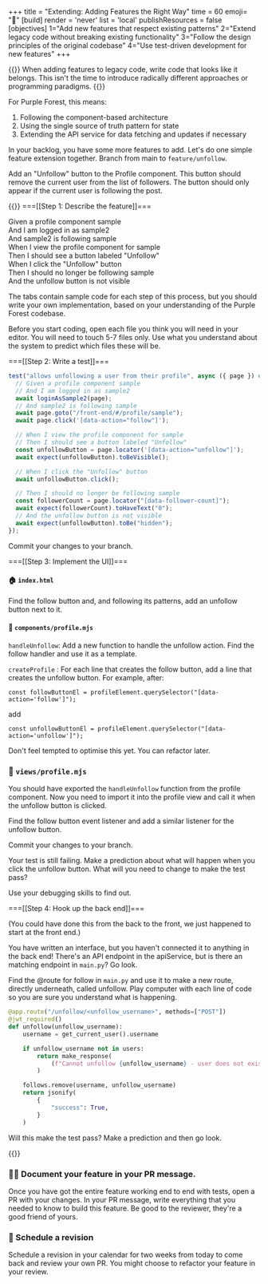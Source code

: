 +++
title = "Extending: Adding Features the Right Way"
time = 60
emoji= "🌱"
[build]
  render = 'never'
  list = 'local'
  publishResources = false
[objectives]
    1="Add new features that respect existing patterns"
    2="Extend legacy code without breaking existing functionality"
    3="Follow the design principles of the original codebase"
    4="Use test-driven development for new features"
+++

{{<note type="tip" title="When in Rome">}}
When adding features to legacy code, write code that looks like it belongs. This isn't the time to introduce radically different approaches or programming paradigms.
{{</note>}}

For Purple Forest, this means:

1. Following the component-based architecture
2. Using the single source of truth pattern for state
3. Extending the API service for data fetching and updates if necessary

In your backlog, you have some more features to add. Let's do one simple feature extension together. Branch from main to `feature/unfollow`.

Add an "Unfollow" button to the Profile component. This button should remove the current user from the list of followers. The button should only appear if the current user is following the post.

{{<tabs name="Feature Extension">}}
===[[Step 1: Describe the feature]]===

Given a profile component sample  
And I am logged in as sample2  
And sample2 is following sample  
When I view the profile component for sample  
Then I should see a button labeled "Unfollow"  
When I click the "Unfollow" button  
Then I should no longer be following sample  
And the unfollow button is not visible

The tabs contain sample code for each step of this process, but you should write your own implementation, based on your understanding of the Purple Forest codebase.

Before you start coding, open each file you think you will need in your editor. You will need to touch 5-7 files only. Use what you understand about the system to predict which files these will be.

===[[Step 2: Write a test]]===

```javascript
test("allows unfollowing a user from their profile", async ({ page }) => {
  // Given a profile component sample
  // And I am logged in as sample2
  await loginAsSample2(page);
  // And sample2 is following sample
  await page.goto("/front-end/#/profile/sample");
  await page.click('[data-action="follow"]');

  // When I view the profile component for sample
  // Then I should see a button labeled "Unfollow"
  const unfollowButton = page.locator('[data-action="unfollow"]');
  await expect(unfollowButton).toBeVisible();

  // When I click the "Unfollow" button
  await unfollowButton.click();

  // Then I should no longer be following sample
  const followerCount = page.locator("[data-follower-count]");
  await expect(followerCount).toHaveText("0");
  // And the unfollow button is not visible
  await expect(unfollowButton).toBe("hidden");
});
```

Commit your changes to your branch.

===[[Step 3: Implement the UI]]===

#### 🏠 `index.html`

Find the follow button and, and following its patterns, add an unfollow button next to it.

#### 🪪 `components/profile.mjs`

`handleUnfollow`: Add a new function to handle the unfollow action. Find the follow handler and use it as a template.

`createProfile` : For each line that creates the follow button, add a line that creates the unfollow button. For example, after:

`const followButtonEl = profileElement.querySelector("[data-action='follow']");`

add

`const unfollowButtonEl = profileElement.querySelector("[data-action='unfollow']");`

Don't feel tempted to optimise this yet. You can refactor later.

### 🍱 `views/profile.mjs`

You should have exported the `handleUnfollow` function from the profile component. Now you need to import it into the profile view and call it when the unfollow button is clicked.

Find the follow button event listener and add a similar listener for the unfollow button.

Commit your changes to your branch.

Your test is still failing. Make a prediction about what will happen when you click the unfollow button. What will you need to change to make the test pass?

Use your debugging skills to find out.

===[[Step 4: Hook up the back end]]===

(You could have done this from the back to the front, we just happened to start at the front end.)

You have written an interface, but you haven't connected it to anything in the back end! There's an API endpoint in the apiService, but is there an matching endpoint in `main.py`? Go look.

Find the @route for follow in `main.py` and use it to make a new route, directly underneath, called unfollow. Play computer with each line of code so you are sure you understand what is happening.

```python
@app.route("/unfollow/<unfollow_username>", methods=["POST"])
@jwt_required()
def unfollow(unfollow_username):
    username = get_current_user().username

    if unfollow_username not in users:
        return make_response(
            (f"Cannot unfollow {unfollow_username} - user does not exist", 404)
        )

    follows.remove(username, unfollow_username)
    return jsonify(
        {
            "success": True,
        }
    )
```

Will this make the test pass? Make a prediction and then go look.

{{</tabs>}}

### ✍🏾 Document your feature in your PR message.

Once you have got the entire feature working end to end with tests, open a PR with your changes. In your PR message, write everything that you needed to know to build this feature. Be good to the reviewer, they're a good friend of yours.

### 📅 Schedule a revision

Schedule a revision in your calendar for two weeks from today to come back and review your own PR. You might choose to refactor your feature in your review.

